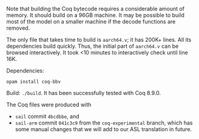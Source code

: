 Note that building the Coq bytecode requires a considerable amount of memory.
It should build on a 96GB machine.  It may be possible to build most of the
model on a smaller machine if the decode functions are removed.

The only file that takes time to build is `aarch64.v`; it has 200K+ lines.
All its dependencies build quickly.
Thus, the initial part of `aarch64.v` can be browsed interactively.
It took <10 minutes to interactively check until line 16K.


Dependencies:
````
opam install coq-bbv
````

Build:
`./build`. It has been successfully tested with Coq 8.9.0.

The Coq files were produced with
* `sail` commit `4bcdbbe`, and
* `sail-arm` commit `041c3c9` from the `coq-experimental` branch, which has
  some manual changes that we will add to our ASL translation in future.
